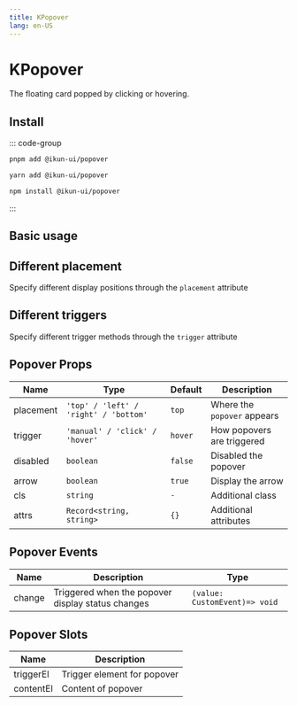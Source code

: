 ```yaml
---
title: KPopover
lang: en-US
---
```


# KPopover

The floating card popped by clicking or hovering.

## Install

::: code-group

```bash [pnpm]
pnpm add @ikun-ui/popover
```

```bash [yarn]
yarn add @ikun-ui/popover
```

```bash [npm]
npm install @ikun-ui/popover
```

:::

## Basic usage

<demo src="popover/basic.svelte" github="Popover"></demo>

## Different placement

Specify different display positions through the `placement` attribute

<demo src="popover/placement.svelte" github="Popover"></demo>

## Different triggers

Specify different trigger methods through the `trigger` attribute

<demo src="popover/trigger.svelte" github="Popover"></demo>

## Popover Props

| Name      | Type                                  | Default | Description                 |
| --------- | ------------------------------------- | ------- | --------------------------- |
| placement | `'top' / 'left' / 'right' / 'bottom'` | `top`   | Where the `popover` appears |
| trigger   | `'manual' / 'click' / 'hover'`        | `hover` | How popovers are triggered  |
| disabled  | `boolean`                             | `false` | Disabled the popover        |
| arrow     | `boolean`                             | `true`  | Display the arrow           |
| cls       | `string`                              | `-`     | Additional class            |
| attrs     | `Record<string, string>`              | `{}`    | Additional attributes       |

## Popover Events

| Name   | Description                                       | Type                          |
| ------ | ------------------------------------------------- | ----------------------------- |
| change | Triggered when the popover display status changes | `(value: CustomEvent)=> void` |

## Popover Slots

| Name      | Description                 |
| --------- | --------------------------- |
| triggerEl | Trigger element for popover |
| contentEl | Content of popover          |
